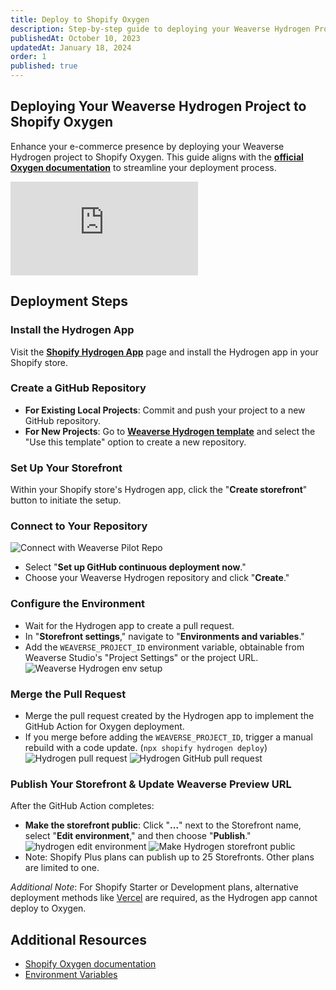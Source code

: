 ```yaml
---
title: Deploy to Shopify Oxygen
description: Step-by-step guide to deploying your Weaverse Hydrogen Project on Shopify Oxygen.
publishedAt: October 10, 2023
updatedAt: January 18, 2024
order: 1
published: true
---
```


## Deploying Your Weaverse Hydrogen Project to Shopify Oxygen

Enhance your e-commerce presence by deploying your Weaverse Hydrogen project to Shopify Oxygen. This guide aligns with the **[official Oxygen documentation](https://shopify.dev/docs/custom-storefronts/oxygen)** to streamline your deployment process.

<iframe src="https://share.descript.com/embed/zWZHewI89tJ?transcript=false" frameBorder="0" webkitallowfullscreen="true" mozallowfullscreen="true" allowFullScreen></iframe>

## Deployment Steps

### Install the Hydrogen App

Visit the **[Shopify Hydrogen App](https://apps.shopify.com/hydrogen)** page and install the Hydrogen app in your Shopify store.

### Create a GitHub Repository

- **For Existing Local Projects**: Commit and push your project to a new GitHub repository.
- **For New Projects**: Go to **[Weaverse Hydrogen template](https://github.com/Weaverse/pilot)** and select the "Use this template" option to create a new repository.

### Set Up Your Storefront

Within your Shopify store's Hydrogen app, click the "**Create storefront**" button to initiate the setup.

### Connect to Your Repository

![Connect with Weaverse Pilot Repo](https://cdn.shopify.com/s/files/1/0838/0052/3057/files/hydrogen_create_storefront.png?v=1713672758)

- Select "**Set up GitHub continuous deployment now**."
- Choose your Weaverse Hydrogen repository and click "**Create**."

### Configure the Environment

- Wait for the Hydrogen app to create a pull request.
- In "**Storefront settings**," navigate to "**Environments and variables**."
- Add the `WEAVERSE_PROJECT_ID` environment variable, obtainable from Weaverse Studio's "Project Settings" or the project URL.
  ![Weaverse Hydrogen env setup](https://cdn.shopify.com/s/files/1/0838/0052/3057/files/weaverse_hydrogen_env_setup.png?v=1713673035)

### Merge the Pull Request

- Merge the pull request created by the Hydrogen app to implement the GitHub Action for Oxygen deployment.
- If you merge before adding the `WEAVERSE_PROJECT_ID`, trigger a manual rebuild with a code update. (`npx shopify hydrogen deploy`)
  ![Hydrogen pull request](https://cdn.shopify.com/s/files/1/0838/0052/3057/files/hydrogen_deployment.png?v=1713672917)
  ![Hydrogen GitHub pull request](https://cdn.shopify.com/s/files/1/0838/0052/3057/files/hydrogen_pull_request.png?v=1713674248)

### Publish Your Storefront & Update Weaverse Preview URL

After the GitHub Action completes:

- **Make the storefront public**: Click "**...**" next to the Storefront name, select "**Edit environment**," and then choose "**Publish**."
  ![hydrogen edit environment](https://cdn.shopify.com/s/files/1/0838/0052/3057/files/hydrogen_edit_environment.png?v=1713673181)
  ![Make Hydrogen storefront public](https://cdn.shopify.com/s/files/1/0728/0410/6547/files/make_hydrogen_storefront_public.webp)
- Note: Shopify Plus plans can publish up to 25 Storefronts. Other plans are limited to one.

_Additional Note_: For Shopify Starter or Development plans, alternative deployment methods like [Vercel](/docs/deployment/vercel) are required, as the Hydrogen app cannot deploy to Oxygen.

## Additional Resources

- [Shopify Oxygen documentation](https://shopify.dev/docs/custom-storefronts/oxygen)
- [Environment Variables](/docs/guides/environment-variables)
